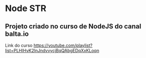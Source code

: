 # Node STR
## Projeto criado no curso de NodeJS do canal balta.io
Link do curso
https://youtube.com/playlist?list=PLHlHvK2lnJndvvycjBqQAbgEDqXxKLoqn